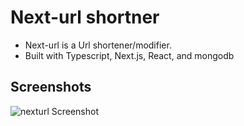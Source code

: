 # Next-url shortner

- Next-url is a Url shortener/modifier. 
- Built with Typescript, Next.js, React, and mongodb


## Screenshots

![nexturl Screenshot](https://github.com/chuddyjoachim/next-url/blob/main/assets/screenshots/NEXT-URL-SCREENSHOT.png?raw=true)